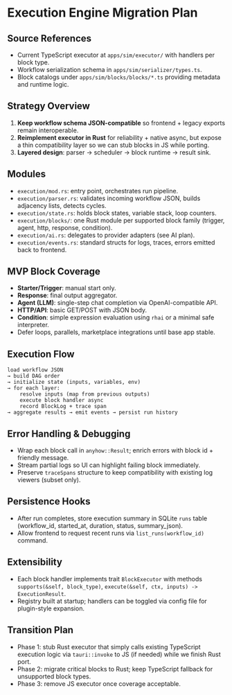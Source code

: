 # Execution Engine Migration Plan

## Source References
- Current TypeScript executor at `apps/sim/executor/` with handlers per block type.
- Workflow serialization schema in `apps/sim/serializer/types.ts`.
- Block catalogs under `apps/sim/blocks/blocks/*.ts` providing metadata and runtime logic.

## Strategy Overview
1. **Keep workflow schema JSON-compatible** so frontend + legacy exports remain interoperable.
2. **Reimplement executor in Rust** for reliability + native async, but expose a thin compatibility layer so we can stub blocks in JS while porting.
3. **Layered design**: parser → scheduler → block runtime → result sink.

## Modules
- `execution/mod.rs`: entry point, orchestrates run pipeline.
- `execution/parser.rs`: validates incoming workflow JSON, builds adjacency lists, detects cycles.
- `execution/state.rs`: holds block states, variable stack, loop counters.
- `execution/blocks/`: one Rust module per supported block family (trigger, agent, http, response, condition).
- `execution/ai.rs`: delegates to provider adapters (see AI plan).
- `execution/events.rs`: standard structs for logs, traces, errors emitted back to frontend.

## MVP Block Coverage
- **Starter/Trigger**: manual start only.
- **Response**: final output aggregator.
- **Agent (LLM)**: single-step chat completion via OpenAI-compatible API.
- **HTTP/API**: basic GET/POST with JSON body.
- **Condition**: simple expression evaluation using `rhai` or a minimal safe interpreter.
- Defer loops, parallels, marketplace integrations until base app stable.

## Execution Flow
```
load workflow JSON
→ build DAG order
→ initialize state (inputs, variables, env)
→ for each layer:
    resolve inputs (map from previous outputs)
    execute block handler async
    record BlockLog + trace span
→ aggregate results → emit events → persist run history
```

## Error Handling & Debugging
- Wrap each block call in `anyhow::Result`; enrich errors with block id + friendly message.
- Stream partial logs so UI can highlight failing block immediately.
- Preserve `traceSpans` structure to keep compatibility with existing log viewers (subset only).

## Persistence Hooks
- After run completes, store execution summary in SQLite `runs` table (workflow_id, started_at, duration, status, summary_json).
- Allow frontend to request recent runs via `list_runs(workflow_id)` command.

## Extensibility
- Each block handler implements trait `BlockExecutor` with methods `supports(&self, block_type)`, `execute(&self, ctx, inputs) -> ExecutionResult`.
- Registry built at startup; handlers can be toggled via config file for plugin-style expansion.

## Transition Plan
- Phase 1: stub Rust executor that simply calls existing TypeScript execution logic via `tauri::invoke` to JS (if needed) while we finish Rust port.
- Phase 2: migrate critical blocks to Rust; keep TypeScript fallback for unsupported block types.
- Phase 3: remove JS executor once coverage acceptable.
